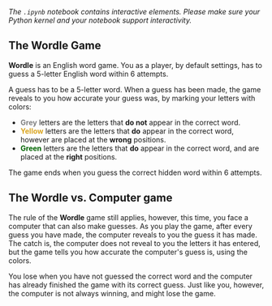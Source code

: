 *The `.ipynb` notebook contains interactive elements. Please make sure your Python kernel and your notebook support interactivity.*

## The Wordle Game

**Wordle** is an English word game. You as a player, by default settings, has to guess a 5-letter English word within 6 attempts.

A guess has to be a 5-letter word. When a guess has been made, the game reveals to you how accurate your guess was, by marking your letters with colors:

- <span style="color: grey;">**Grey**</span> letters are the letters that **do not** appear in the correct word.
- <span style="color: goldenrod;">**Yellow**</span> letters are the letters that **do** appear in the correct word, however are placed at the **wrong** positions.
- <span style="color: darkgreen;">**Green**</span> letters are the letters that **do** appear in the correct word, and are placed at the **right** positions.

The game ends when you guess the correct hidden word within 6 attempts.

## The Wordle vs. Computer game

The rule of the **Wordle** game still applies, however, this time, you face a computer that can also make guesses. As you play the game, after every guess you have made, the computer reveals to you the guess it has made. The catch is, the computer does not reveal to you the letters it has entered, but the game tells you how accurate the computer's guess is, using the colors.

You lose when you have not guessed the correct word and the computer has already finished the game with its correct guess. Just like you, however, the computer is not always winning, and might lose the game.
